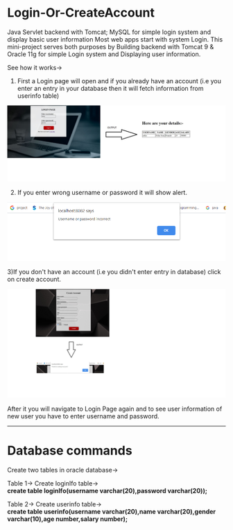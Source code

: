 # Login-Or-CreateAccount
Java Servlet backend with Tomcat; MySQL for simple login system and display basic user information
Most web apps start with system Login.
This mini-project serves both purposes by Building backend with Tomcat 9 & Oracle 11g for simple Login system and Displaying user information.


See how it works->
1) First a Login page will open and if you already have an account (i.e you enter an entry in your database then it will fetch information from userinfo table)


 <img src="LoginImage (2).jpg">
 
 2) If you enter wrong username or password it will show alert.<br>
 
 


 <img src="Screenshot (69).png">
 
 
 3)If you don't have an account (i.e you didn't enter entry in database) click on create account.
 
  <img src="CreateAccount.jpg">
  
  After it you will navigate to Login Page again and to see user information of new user you have to enter username and password.
  
 *************************************************************************************************************************************************************************
 
 <h1>Database commands </h1>
 Create two tables in oracle database->
 
 Table 1-> Create loginIfo table-> <br>
  <b> create table loginIfo(username varchar(20),password varchar(20)); </b>
  
  Table 2-> Create userinfo table-> <br>
  <b> create table userinfo(username varchar(20),name varchar(20),gender varchar(10),age number,salary number);</b>
